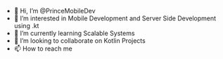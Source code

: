 - 👋 Hi, I’m @PrinceMobileDev
- 👀 I’m interested in Mobile Development and Server Side Development using .kt
- 🌱 I’m currently learning Scalable Systems
- 💞️ I’m looking to collaborate on Kotlin Projects
- 📫 How to reach me 

<!---
PrinceMobileDev/PrinceMobileDev is a ✨ special ✨ repository because its `README.md` (this file) appears on your GitHub profile.
You can click the Preview link to take a look at your changes.
--->
